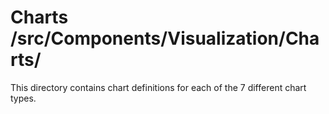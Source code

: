 # Charts /src/Components/Visualization/Charts/

This directory contains chart definitions for each of the 7 different chart types.
